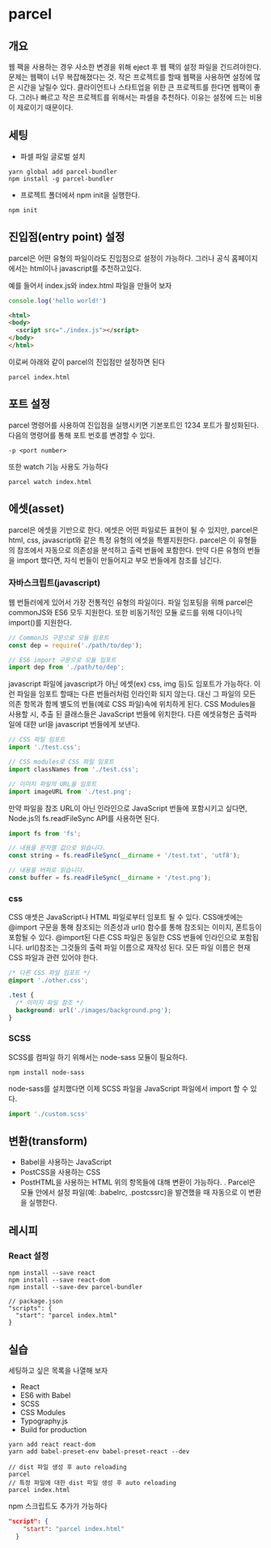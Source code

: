 # parcel

## 개요

웹 팩을 사용하는 경우 사소한 변경을 위해 eject 후 웹 팩의 설정 파일을 건드려야한다. 문제는 웹팩이 너무 복잡해졌다는 것. 
작은 프로젝트를 할때 웹팩을 사용하면 설정에 많은 시간을 날릴수 있다. 
클라이언트나 스타트업을 위한 큰 프로젝트를 한다면 웹팩이 좋다. 
그러나 빠르고 작은 프로젝트를 위해서는 파셀을 추천하다. 
이유는 설정에 드는 비용이 제로이기 때문이다.

## 세팅

- 파셀 파일 글로벌 설치
```
yarn global add parcel-bundler
npm install -g parcel-bundler
```

- 프로젝트 폴더에서 npm init을 실행한다.
```
npm init
```

## 진입점(entry point) 설정

parcel은 어떤 유형의 파일이라도 진입점으로 설정이 가능하다.
그러나 공식 홈페이지에서는 html이나 javascript를 추천하고있다.

예를 들어서 index.js와 index.html 파일을 만들어 보자

```javascript
console.log('hello world!')
```

```html
<html>
<body>
  <script src="./index.js"></script>
</body>
</html>
```

이로써 아래와 같이 parcel의 진입점만 설정하면 된다

```
parcel index.html
```

## 포트 설정

parcel 명령어를 사용하여 진입점을 실행시키면 기본포트인 1234 포트가 활성화된다.
다음의 명령어를 통해 포트 번호를 변경할 수 있다.

```
-p <port number>
```

또한 watch 기능 사용도 가능하다

```
parcel watch index.html
```

## 에셋(asset)

parcel은 에셋을 기반으로 한다. 에셋은 어떤 파일로든 표현이 될 수 있지만,
parcel은 html, css, javascript와 같은 특정 유형의 에셋을 특별지원한다.
parcel은 이 유형들의 참조에서 자동으로 의존성을 분석하고 출력 번들에 포함한다.
만약 다른 유형의 번들을 import 했다면, 자식 번들이 만들어지고 부모 번들에게 참조를 남긴다.


### 자바스크립트(javascript)

웹 번들러에게 있어서 가장 전통적인 유형의 파일이다. 파일 임포팅을 위해 parcel은 commonJS와 ES6 모두 지원한다.
또한 비동기적인 모듈 로드를 위해 다이나믹 import()를 지원한다.
```javascript
// CommonJS 구문으로 모듈 임포트
const dep = require('./path/to/dep');

// ES6 import 구문으로 모듈 임포트
import dep from './path/to/dep';
```

javascript 파일에 javascript가 아닌 에셋(ex) css, img 등)도 임포트가 가능하다.
이런 파일을 임포트 할때는 다른 번들러처럼 인라인화 되지 않는다.
대신 그 파일의 모든 의존 항목과 함께 별도의 번들(예로 CSS 파일)속에 위치하게 된다.
CSS Modules을 사용할 시, 추출 된 클래스들은 JavaScript 번들에 위치한다.
다른 에셋유형은 출력파일에 대한 url을 javascript 번들에게 보낸다.

```javascript
// CSS 파일 임포트
import './test.css';

// CSS modules로 CSS 파일 임포트
import classNames from './test.css';

// 이미지 파일의 URL을 임포트
import imageURL from './test.png';
```

만약 파일을 참조 URL이 아닌 인라인으로 JavaScript 번들에 포함시키고 싶다면, Node.js의 fs.readFileSync API를 사용하면 된다.

```javascript
import fs from 'fs';

// 내용을 문자열 값으로 읽습니다.
const string = fs.readFileSync(__dirname + '/test.txt', 'utf8');

// 내용을 버퍼로 읽습니다.
const buffer = fs.readFileSync(__dirname + '/test.png');
```

### css

CSS 애셋은 JavaScript나 HTML 파일로부터 임포트 될 수 있다. 
CSS애셋에는 @import 구문을 통해 참조되는 의존성과 url() 함수를 통해 참조되는 이미지, 폰트등이 포함될 수 있다.
@import된 다른 CSS 파일은 동일한 CSS 번들에 인라인으로 포함됩니다. url()참조는 그것들의 출력 파일 이름으로 재작성 된다. 
모든 파일 이름은 현재 CSS 파일과 관련 있어야 한다.

```css
/* 다른 CSS 파일 임포트 */
@import './other.css';

.test {
  /* 이미지 파일 참조 */
  background: url('./images/background.png');
}

```

### SCSS

SCSS를 컴파일 하기 위해서는 node-sass 모듈이 필요하다.

```
npm install node-sass
```

node-sass를 설치했다면 이제 SCSS 파일을 JavaScript 파일에서 import 할 수 있다.

```javascript
import './custom.scss'
```

## 변환(transform)

- Babel을 사용하는 JavaScript
- PostCSS을 사용하는 CSS
- PostHTML을 사용하는 HTML
위의 항목들에 대해 변환이 가능하다. . Parcel은 모듈 안에서 설정 파일(예: .babelrc, .postcssrc)을 발견했을 때 자동으로 이 변환을 실행한다.

## 레시피

### React 설정

```
npm install --save react
npm install --save react-dom
npm install --save-dev parcel-bundler
```

```
// package.json
"scripts": {
  "start": "parcel index.html"
}
```

## 실습

세팅하고 싶은 목록을 나열해 보자
- React
- ES6 with Babel
- SCSS
- CSS Modules
- Typography.js
- Build for production


```
yarn add react react-dom
yarn add babel-preset-env babel-preset-react --dev

// dist 파일 생성 후 auto reloading
parcel
// 특정 파일에 대한 dist 파일 생성 후 auto reloading
parcel index.html
```

npm 스크립트도 추가가 가능하다

```json
"script": {
    "start": "parcel index.html"
  }
```